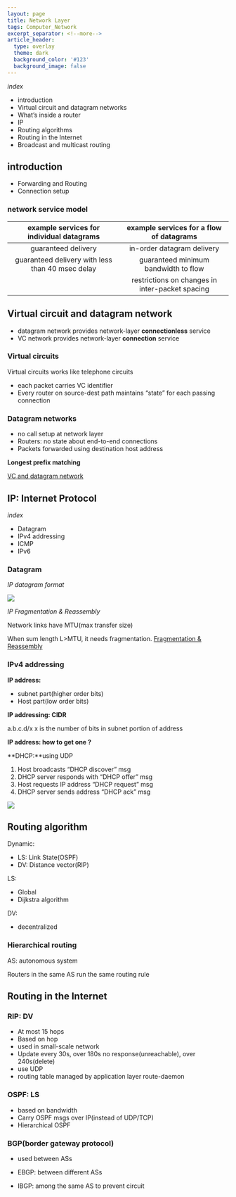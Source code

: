 ```yaml
---
layout: page
title: Network Layer
tags: Computer_Network
excerpt_separator: <!--more-->
article_header:
  type: overlay
  theme: dark
  background_color: '#123'
  background_image: false
---
```


<!--more-->

_index_

- introduction
- Virtual circuit and datagram networks
- What’s inside a router 
- IP
- Routing algorithms 
- Routing in the Internet
- Broadcast and multicast routing

## introduction

- Forwarding and Routing
- Connection setup

### network service model

|    example services for individual datagrams     |    example services for a flow of datagrams     |
| :----------------------------------------------: | :---------------------------------------------: |
|               guaranteed delivery                |           in-order datagram delivery            |
| guaranteed delivery with less than 40 msec delay |      guaranteed minimum bandwidth to flow       |
|                                                  | restrictions on changes in inter-packet spacing |

## Virtual circuit and datagram network

- datagram network provides network-layer **connectionless** service
- VC network provides network-layer **connection** service

### Virtual circuits

Virtual circuits works like telephone circuits

- each packet carries VC identifier
- Every router on source-dest path maintains “state” for each passing connection

### Datagram networks

- no call setup at network layer
- Routers: no state about end-to-end connections 
- Packets forwarded using destination host address

**Longest prefix matching**

[VC and datagram network](https://blog.csdn.net/qq_22238021/article/details/80426135)

## IP: Internet Protocol

_index_

- Datagram
- IPv4 addressing
- ICMP
- IPv6

### Datagram

_IP datagram format_

![](https://encrypted-tbn3.gstatic.com/images?q=tbn:ANd9GcQV2DGaDItOTPoZrjQPlnz0Sqy2gsc_2ns07me8kOPLKtGyZhXN_KuDw-yQ)

_IP Fragmentation & Reassembly_

Network links have MTU(max transfer size)

When sum length L>MTU, it needs fragmentation.
[Fragmentation & Reassembly](https://www.cnblogs.com/sqmlinux/archive/2012/12/04/2801643.html)

### IPv4 addressing

**IP address:**

- subnet part(higher order bits)
- Host part(low order bits)

**IP addressing: CIDR**

a.b.c.d/x
x is the number of bits in subnet portion of address 

**IP address: how to get one ?**

**DHCP:**using UDP

1. Host broadcasts “DHCP discover” msg
2. DHCP server responds with “DHCP offer” msg
3. Host requests IP address “DHCP request” msg
4. DHCP server sends address “DHCP ack” msg

![](https://upload.wikimedia.org/wikipedia/commons/thumb/e/e4/DHCP_session.svg/260px-DHCP_session.svg.png)


## Routing algorithm

Dynamic:

- LS: Link State(OSPF)
- DV: Distance vector(RIP)

LS:

- Global
- Dijkstra algorithm

DV:

- decentralized 

### Hierarchical routing

AS: autonomous system

Routers in the same AS run the same routing rule

## Routing in the Internet

### RIP: DV 

- At most 15 hops
- Based on hop
- used in small-scale network
- Update every 30s, over 180s no response(unreachable), over 240s(delete)
- use UDP
- routing table managed by application layer route-daemon

### OSPF: LS

- based on bandwidth 
- Carry OSPF msgs over IP(instead of UDP/TCP)
- Hierarchical OSPF

### BGP(border gateway protocol)

- used between ASs

- EBGP: between different ASs
- IBGP: among the same AS to prevent circuit